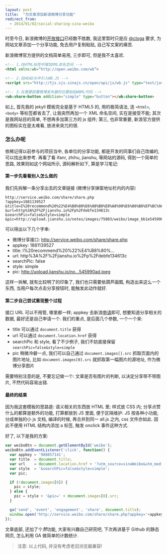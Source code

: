 ```yaml
---
layout: post
title:  "为文章添加新浪微博分享功能"
redirect_from:
  - 2014/01/02/social-sharing-sina-weibo
---
```


时至今日, 新浪微博的[开放接口]已经数不胜数, 我这里暂时只是应 [@cloga] 要求, 为网站文章添加一个分享功能, 免去用户复制粘贴, 自己写文案的痛苦.

新浪微博官方提供的文档简单易用, 三步即可, 但是我不太喜欢.

```html
<!-- 1.在HTML标签中增加XML命名空间 -->
<html xmlns:wb=“http://open.weibo.com/wb”>

<!-- 2.在HEAD头中引入WB.JS -->
<script src="http://tjs.sjs.sinajs.cn/open/api/js/wb.js" type="text/javascript" charset="utf-8"></script>

<!-- 3.在需要部署微博发布器的位置粘贴WBML代码 -->
<wb:share-button addition="simple" type="button"></wb:share-button>
```

如上, 首先我的 jekyll 模板完全是基于 HTML5 的, 用的极简语法, 连 `<html>`, `<body>` 等标签都省去了, 让我突然再加一个 XML 命名空间, 实在是接受不能; 其次是我网站目的简单, 不想再多加第三方的 js 组件; 第三, 也非常重要, 新浪官方提供的图标实在是太难看, 放进来突兀的很.

### 怎么办呢

依稀记得以前参与的项目当中, 各单位的分享功能, 都是开发的同事们自己改编的, 可以找出来参考. 再看了看 ifanr, zhihu, jianshu, 等网站的源码, 得到一个简单的思路, 效果则如这个网站所示, 源码解析如下, 算是学习笔记:

#### 第一步先看看别人怎么做的
我们先拆解一条分享出去的文章链接 (微博分享弹窗地址栏内的内容)

```text
http://service.weibo.com/share/share.php
?appkey=1881139527
&title=I%20recommend%20%22%E4%B8%80%E6%88%B0%E8%A8%98%E6%86%B6%EF%BC%9A%E6%86%82%E6%80%9D%E5%9B%9E%E9%A6%96%22%20by%20%40Laughing_Jacky.%20via%20%40%E7%AE%80%E4%B9%A6.
&url=http%3A%2F%2Fjianshu.io%2Fp%2Fdebfe134613c
&searchPic=false&style=simple
&pic=http://upload.jianshu.io/notes/images/75803/weibo/image_bb1e545990ad.jpeg
```

可以得出以下几个字串:

* 微博分享接口: http://service.weibo.com/share/share.php
* appkey: 1881139527
* title: I%20recommend%20%22%E4%B8%80%...
* url: http%3A%2F%2Fjianshu.io%2Fp%2Fdebfe134613c
* searchPic: false
* style: simple
* pic: http://upload.jianshu.io/no...545990ad.jpeg

这样一拆解, 就有比较明了的印象了, 我们也只需要依葫芦画瓢, 构造出来这么一个东西, 当用户每次点击分享按钮时, 能触发此动作就好.

#### 第二步自己尝试重现整个过程
接口 URL 可以不用管, 哪里都一样; appkey 去新浪[申请]即可, 想要知道分享相关的数据, 最好还是自己申请一个. 我们的重点, 是后面几个参数, 一个一个来:

* title 可以通过 `document.title` 获得
* url 可以通过 `document.location.href` 获得
* searchPic 和 style, 看了不少例子, 我们不妨直接保留 `searchPic=false&style=simple`
* pic 稍微冷僻一点, 我们可以自己通过 `document.images[].src` 抓取页面内的图片地址, 比如 `document.images[0].src` 就抓取第一幅图片的源地址, 作为微博分享图片

需要特别注意的是, 不要忘记做一个: 文章是否有图片的判断, 以决定分享带不带图片, 不然代码容易出错.

#### 最终的结果
因为我这套模板的思路是: 语义相关的东西放 HTML 里; 样式放 CSS 内; 分享点赞什么的都算是额外的功能, 打算都放到 JS 里面, 便于区隔维护. JS 按各种小功能, 分成单独的小 js 文档, 编译的时候, 再合并到同一 all.js 之内, css 文件亦如此. 因此不便用 HTML 结构内添加 a 标签, 触发 onclick 事件这种方式.

好了, 以下是我的方案:

```js
var weiboBtn = document.getElementById('weibo');
weiboBtn.addEventListener('click', function() {
  var appkey = '988857141';
  var title  = document.title;
  var url    = document.location.href + '?utm_source=sinaWeibo&utm_medium=sharingBtn&utm_campaign=blog';
  var style  = '&searchPic=false&style=simple';
  var pic;

  if (!document.images[0]) {
    pic = style;
  } else {
    pic = style + '&pic=' + document.images[0].src;
  }

  ga('send', 'event', 'engagement', 'share', document.title);
  window.open('http://service.weibo.com/share/share.php?appkey='+appkey+'&title='+encodeURIComponent(title)+'&url='+encodeURIComponent(url)+pic,'_blank','toolbar=0,status=0,resizable=1,scrollbars=yes,status=1,width=440,height=430,left='+(screen.width-440)/2+',top='+(screen.height-430)/2);
});
```

文章底部, 还加了个*赞*功能, 大家有兴趣自己研究吧, 下次再讲基于 Github 的静态网页, 怎么利用 GA 做简单的计数统计.

> 注意: 以上代码, 并没有考虑老旧浏览器兼容!

[开放接口]: http://open.weibo.com/
[@cloga]: http://weibo.com/cloga
[申请]: http://open.weibo.com/
